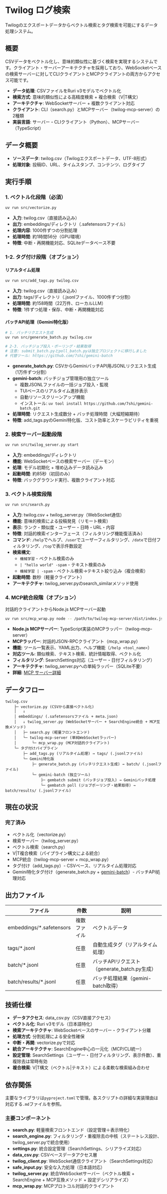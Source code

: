 # Twilog ログ検索

Twilogのエクスポートデータからベクトル検索とタグ検索を可能にするデータ処理システム。

## 概要

CSVデータをベクトル化し、意味的類似性に基づく検索を実現するシステムです。クライアント・サーバーアーキテクチャを採用しており、WebSocketベースの検索サーバーに対してCLIクライアントとMCPクライアントの両方からアクセス可能です。

- **データ処理**: CSVファイルをRuri v3モデルでベクトル化
- **検索方式**: 意味的類似性による高精度検索 + 複合検索（V|T構文）
- **アーキテクチャ**: WebSocketサーバー + 複数クライアント対応
- **クライアント**: CLI（search.py）とMCPサーバー（twilog-mcp-server）の2種類
- **実装言語**: サーバー・CLIクライアント（Python）、MCPサーバー（TypeScript）

## データ概要

- **ソースデータ**: twilog.csv（Twilogエクスポートデータ、UTF-8形式）
- **処理対象**: 投稿ID、URL、タイムスタンプ、コンテンツ、ログタイプ

## 実行手順

### 1. ベクトル化段階（必須）
```bash
uv run src/vectorize.py
```
- **入力**: twilog.csv（直接読み込み）
- **出力**: embeddings/ディレクトリ（.safetensorsファイル）
- **処理内容**: 1000件ずつの分割処理
- **処理時間**: 約1時間56分（GPU環境）
- **特徴**: 中断・再開機能対応、SQLiteデータベース不要

### 1-2. タグ付け段階（オプション）

#### リアルタイム処理
```bash
uv run src/add_tags.py twilog.csv
```
- **入力**: twilog.csv（直接読み込み）
- **出力**: tags/ディレクトリ（.jsonlファイル、1000件ずつ分割）
- **処理時間**: 約158時間（22万件、ローカルLLM）
- **特徴**: 1件ずつ処理・保存、中断・再開機能対応

#### バッチAPI処理（Gemini特化版）
```bash
# 1. バッチリクエスト生成
uv run src/generate_batch.py twilog.csv

# 2-3. バッチジョブ投入・ポーリング・結果取得
# 注意: submit_batch.pyとpoll_batch.pyは独立プロジェクトに移行しました
# 代替ツール: https://github.com/7shi/gemini-batch
```
- **generate_batch.py**: CSVからGeminiバッチAPI用JSONLリクエスト生成（1万件ずつ分割）
- **gemini-batch**: バッチジョブ管理用の独立ツール
  - 複数JSONLファイルの一括ジョブ投入・監視
  - TUIベースのリアルタイム進捗表示
  - 自動リソースクリーンアップ機能
  - インストール: `uv tool install https://github.com/7shi/gemini-batch.git`
- **処理時間**: リクエスト生成数分 + バッチ処理時間（大幅短縮期待）
- **特徴**: add_tags.pyのGemini特化版、コスト効率とスケーラビリティを重視

### 2. 検索サーバー起動段階
```bash
uv run src/twilog_server.py start
```
- **入力**: embeddings/ディレクトリ
- **機能**: WebSocketベースの検索サーバー（デーモン）
- **処理**: モデル初期化 + 埋め込みデータ読み込み
- **起動時間**: 約85秒（初回のみ）
- **特徴**: バックグラウンド実行、複数クライアント対応

### 3. ベクトル検索段階
```bash
uv run src/search.py
```
- **入力**: twilog.csv + twilog_server.py（WebSocket通信）
- **機能**: 意味的検索による投稿発見（リモート検索）
- **表示**: ランク・類似度・ユーザー・日時・URL・内容
- **特徴**: 対話的検索インターフェース（フィルタリング機能復活済み）
- **コマンド**: `/help`でヘルプ、`/user`でユーザーフィルタリング、`/date`で日付フィルタリング、`/top`で表示件数設定
- **検索構文**: 
  - `機械学習` - ベクトル検索のみ
  - `| "hello world" -spam` - テキスト検索のみ
  - `機械学習 | -spam` - ベクトル検索→テキスト絞り込み（複合検索）
- **起動時間**: 数秒（軽量クライアント）
- **アーキテクチャ**: twilog_server.pyのsearch_similarメソッド使用

### 4. MCP統合段階（オプション）
対話的クライアントからNode.js MCPサーバー起動
```bash
uv run src/mcp_wrap.py node -- /path/to/twilog-mcp-server/dist/index.js
```
- **Node.js MCPサーバー**: TypeScript実装のMCPラッパー（twilog-mcp-server）
- **MCPラッパー**: 対話的JSON-RPCクライアント（mcp_wrap.py）
- **機能**: ツール一覧表示、YAML出力、ヘルプ機能（`/help <tool_name>`）
- **対応ツール**: 類似検索、テキスト検索、統計情報取得、ベクトル化
- **フィルタリング**: SearchSettings対応（ユーザー・日付フィルタリング）
- **アーキテクチャ**: twilog_server.pyへの単純ラッパー（SQLite不要）
- **詳細**: [MCP サーバー詳細](mcp/README.md)


## データフロー

```
twilog.csv
    ├─ vectorize.py (CSVから直接ベクトル化)
    │   ↓
    │ embeddings/ (.safetensorsファイル + meta.json)
    │   ↓ twilog_server.py (WebSocketサーバー + SearchEngine統合 + MCP互換メソッド)
    │   ├─ search.py (軽量フロントエンド)
    │   └─ twilog-mcp-server (単純WebSocketラッパー) 
    │       └─ mcp_wrap.py (MCP対話的クライアント)
    └─ タグ付けパイプライン
        ├─ add_tags.py (リアルタイム処理) → tags/ (.jsonlファイル)
        └─ Gemini特化版
            ├─ generate_batch.py (バッチリクエスト生成) → batch/ (.jsonlファイル)
            └─ gemini-batch (独立ツール)
                ├─ gembatch submit (バッチジョブ投入) → Geminiバッチ処理
                └─ gembatch poll (ジョブポーリング・結果取得) → batch/results/ (.jsonlファイル)
```

## 現在の状況

### 完了済み
- ベクトル化（vectorize.py）
- 検索サーバー（twilog_server.py）
- ベクトル検索（search.py）
- V|T複合検索（パイプライン構文による統合）
- MCP統合（twilog-mcp-server + mcp_wrap.py）
- タグ付け（add_tags.py）- CSVベース、リアルタイム処理対応
- Gemini特化タグ付け（generate_batch.py + [gemini-batch](https://github.com/7shi/gemini-batch)）- バッチAPI処理対応

## 出力ファイル

| ファイル | 件数 | 説明 |
|---------|------|------|
| embeddings/*.safetensors | 複数ファイル | ベクトルデータ |
| tags/*.jsonl | 任意 | 自動生成タグ（リアルタイム処理） |
| batch/*.jsonl | 任意 | バッチAPIリクエスト（generate_batch.py生成） |
| batch/results/*.jsonl | 任意 | バッチ処理結果（gemini-batch取得） |

## 技術仕様

- **データアクセス**: data_csv.py（CSV直接アクセス）
- **ベクトル化**: Ruri v3モデル（日本語特化）
- **検索アーキテクチャ**: WebSocketベースのサーバー・クライアント分離
- **処理方式**: 分割処理による安全性確保
- **中断・再開**: vectorize.pyで対応
- **統合アーキテクチャ**: SearchEngine中心の一元化（MCP/CLI統一）
- **設定管理**: SearchSettings（ユーザー・日付フィルタリング、表示件数）、重複除去は常時有効
- **複合検索**: V|T構文（ベクトル|テキスト）による柔軟な検索組み合わせ

## 依存関係

主要なライブラリは`pyproject.toml`で管理。各スクリプトの詳細な実装理由は対応する`.md`ファイルを参照。

### 主要コンポーネント

- **search.py**: 軽量検索フロントエンド（設定管理＋表示特化）
- **search_engine.py**: フィルタリング・重複除去の中核（ステートレス設計、twilog_server.pyで統合使用）
- **settings.py**: 統合設定管理（SearchSettings、シリアライズ対応）
- **data_csv.py**: CSVベースデータアクセス層
- **twilog_client.py**: WebSocket通信クライアント（SearchSettings対応）
- **safe_input.py**: 安全な入力処理（日本語対応）
- **twilog_server.py**: 統合WebSocketサーバー（ベクトル検索 + SearchEngine + MCP互換メソッド + 設定デシリアライズ）
- **mcp_wrap.py**: MCPプロトコル対話的クライアント
